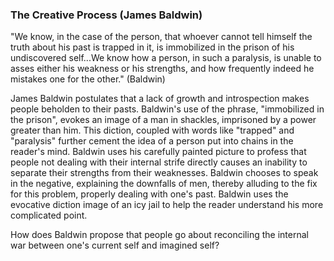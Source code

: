 ### The Creative Process (James Baldwin)

"We know, in the case of the person, that whoever cannot tell himself the truth about his past is trapped in it, is immobilized in the prison of his undiscovered self...We know how a person, in such a paralysis, is unable to asses either his weakness or his strengths, and how frequently indeed he mistakes one for the other." (Baldwin)



James Baldwin postulates that a lack of growth and introspection makes people beholden to their pasts. Baldwin's use of the phrase, "immobilized in the prison", evokes an image of a man in shackles, imprisoned by a power greater than him. This diction, coupled with words like "trapped" and "paralysis" further cement the idea of a person put into chains in the reader's mind. Baldwin uses his carefully painted picture to profess that people not dealing with their internal strife directly causes an inability to separate their strengths from their weaknesses. Baldwin chooses to speak in the negative, explaining the downfalls of men, thereby alluding to the fix for this problem, properly dealing with one's past. Baldwin uses the evocative diction image of an icy jail to help the reader understand his more complicated point.



How does Baldwin propose that people go about reconciling the internal war between one's current self and imagined self? 

 